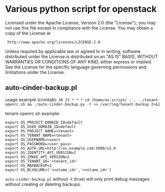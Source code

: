 # Various python script for openstack

Licensed under the Apache License, Version 2.0 (the "License"); you may
not use this file except in compliance with the License. You may obtain
a copy of the License at

     http://www.apache.org/licenses/LICENSE-2.0

Unless required by applicable law or agreed to in writing, software
distributed under the License is distributed on an "AS IS" BASIS, WITHOUT
WARRANTIES OR CONDITIONS OF ANY KIND, either express or implied. See the
License for the specific language governing permissions and limitations
under the License.


## auto-cinder-backup.pl

usage example (crontab):
`30 23 * * * cd /home/os-script/ ; . ../tenant-openrc.sh && ./auto-cinder-backup.py -t >> /var/log/tenant-backup 2>&1`

tenant-openrc.sh example:

```
export OS_PROJECT_DOMAIN_ID=default
export OS_USER_DOMAIN_ID=default
export OS_PROJECT_NAME=<tenant>
export OS_TENANT_NAME=<tenant>
export OS_USERNAME=<user>
export OS_PASSWORD=<user_pass>
export OS_AUTH_URL=http://os.example.com:5000/v2.0
export OS_IDENTITY_API_VERSION=2
export OS_IMAGE_API_VERSION=2
export OS_TENANT_ID='<tenant_id>'
export OS_MAXBACKUP=2
export OS_BLVOLUME=['<volume_id>','<volume_id>']
```

`auto-cinder-backup.pl` without -t (true) will only print debug messages without creating or deleting backups.


